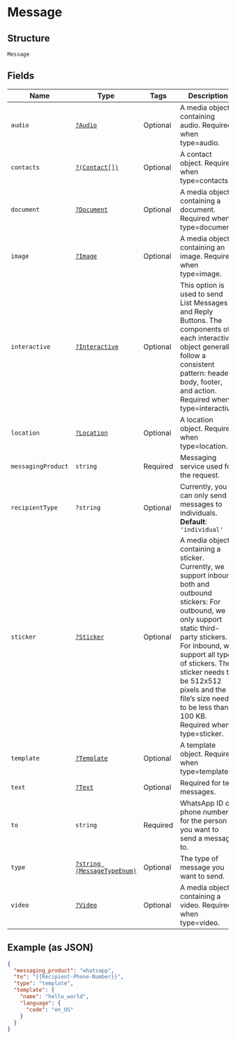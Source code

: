 
# Message

## Structure

`Message`

## Fields

| Name | Type | Tags | Description | Getter | Setter |
|  --- | --- | --- | --- | --- | --- |
| `audio` | [`?Audio`](../../doc/models/audio.md) | Optional | A media object containing audio. Required when type=audio. | getAudio(): ?Audio | setAudio(?Audio audio): void |
| `contacts` | [`?(Contact[])`](../../doc/models/contact.md) | Optional | A contact object. Required when type=contacts. | getContacts(): ?array | setContacts(?array contacts): void |
| `document` | [`?Document`](../../doc/models/document.md) | Optional | A media object containing a document. Required when type=document. | getDocument(): ?Document | setDocument(?Document document): void |
| `image` | [`?Image`](../../doc/models/image.md) | Optional | A media object containing an image. Required when type=image. | getImage(): ?Image | setImage(?Image image): void |
| `interactive` | [`?Interactive`](../../doc/models/interactive.md) | Optional | This option is used to send List Messages and Reply Buttons. The components of each interactive object generally follow a consistent pattern: header, body, footer, and action. Required when type=interactive. | getInteractive(): ?Interactive | setInteractive(?Interactive interactive): void |
| `location` | [`?Location`](../../doc/models/location.md) | Optional | A location object. Required when type=location. | getLocation(): ?Location | setLocation(?Location location): void |
| `messagingProduct` | `string` | Required | Messaging service used for the request. | getMessagingProduct(): string | setMessagingProduct(string messagingProduct): void |
| `recipientType` | `?string` | Optional | Currently, you can only send messages to individuals.<br>**Default**: `'individual'` | getRecipientType(): ?string | setRecipientType(?string recipientType): void |
| `sticker` | [`?Sticker`](../../doc/models/sticker.md) | Optional | A media object containing a sticker. Currently, we support inbound both and outbound stickers: For outbound, we only support static third-party stickers. For inbound, we support all types of stickers. The sticker needs to be 512x512 pixels and the file’s size needs to be less than 100 KB. Required when type=sticker. | getSticker(): ?Sticker | setSticker(?Sticker sticker): void |
| `template` | [`?Template`](../../doc/models/template.md) | Optional | A template object. Required when type=template. | getTemplate(): ?Template | setTemplate(?Template template): void |
| `text` | [`?Text`](../../doc/models/text.md) | Optional | Required for text messages. | getText(): ?Text | setText(?Text text): void |
| `to` | `string` | Required | WhatsApp ID or phone number for the person you want to send a message to. | getTo(): string | setTo(string to): void |
| `type` | [`?string (MessageTypeEnum)`](../../doc/models/message-type-enum.md) | Optional | The type of message you want to send. | getType(): ?string | setType(?string type): void |
| `video` | [`?Video`](../../doc/models/video.md) | Optional | A media object containing a video. Required when type=video. | getVideo(): ?Video | setVideo(?Video video): void |

## Example (as JSON)

```json
{
  "messaging_product": "whatsapp",
  "to": "{{Recipient-Phone-Number}}",
  "type": "template",
  "template": {
    "name": "hello_world",
    "language": {
      "code": "en_US"
    }
  }
}
```

